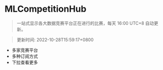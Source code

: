 # MLCompetitionHub

> 一站式显示各大数据竞赛平台正在进行的比赛，每天 16:00 UTC+8 自动更新。
  
> 更新时间: 2022-10-28T15:59:17+0800 

* 多家竞赛平台
* 多种订阅方式
* 下拉查看更多